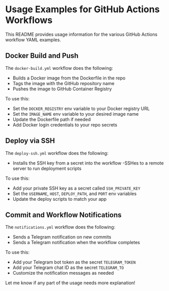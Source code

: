 
# Usage Examples for GitHub Actions Workflows

This README provides usage information for the various GitHub Actions workflow YAML examples.

## Docker Build and Push

The `docker-build.yml` workflow does the following:

- Builds a Docker image from the Dockerfile in the repo
- Tags the image with the GitHub repository name 
- Pushes the image to GitHub Container Registry

To use this:

- Set the `DOCKER_REGISTRY` env variable to your Docker registry URL
- Set the `IMAGE_NAME` env variable to your desired image name
- Update the Dockerfile path if needed
- Add Docker login credentials to your repo secrets

## Deploy via SSH

The `deploy-ssh.yml` workflow does the following:

- Installs the SSH key from a secret into the workflow
-SSHes to a remote server to run deployment scripts

To use this:

- Add your private SSH key as a secret called `SSH_PRIVATE_KEY`
- Set the `USERNAME`, `HOST`, `DEPLOY_PATH`, and `PORT` env variables
- Update the deploy scripts to match your app

## Commit and Workflow Notifications

The `notifications.yml` workflow does the following:

- Sends a Telegram notification on new commits
- Sends a Telegram notification when the workflow completes

To use this:

- Add your Telegram bot token as the secret `TELEGRAM_TOKEN` 
- Add your Telegram chat ID as the secret `TELEGRAM_TO`
- Customize the notification messages as needed

Let me know if any part of the usage needs more explanation!